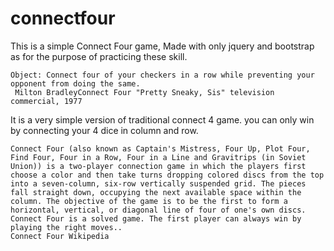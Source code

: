 # connectfour
This is a simple Connect Four game, Made with only jquery and bootstrap as for the purpose of practicing these skill.


    Object: Connect four of your checkers in a row while preventing your opponent from doing the same.
     Milton BradleyConnect Four "Pretty Sneaky, Sis" television commercial, 1977
     
It is a very simple version of traditional connect 4 game. you can only win by connecting your 4 dice in column and row.

    Connect Four (also known as Captain's Mistress, Four Up, Plot Four, Find Four, Four in a Row, Four in a Line and Gravitrips (in Soviet Union)) is a two-player connection game in which the players first choose a color and then take turns dropping colored discs from the top into a seven-column, six-row vertically suspended grid. The pieces fall straight down, occupying the next available space within the column. The objective of the game is to be the first to form a horizontal, vertical, or diagonal line of four of one's own discs. Connect Four is a solved game. The first player can always win by playing the right moves..
    Connect Four Wikipedia
    
